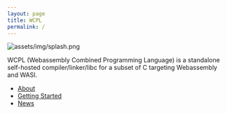 ```yaml
---
layout: page
title: WCPL
permalink: /
---
```


![assets/img/splash.png](assets/img/splash.png)

WCPL (Webassembly Combined Programming Language) is a standalone self-hosted compiler/linker/libc 
for a subset of C targeting Webassembly and WASI.

- [About](/about.md)
- [Getting Started](docs/getting-started)
- [News](/news.md)

